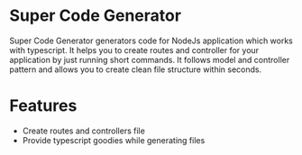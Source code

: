 # Super Code Generator

Super Code Generator generators code for NodeJs application which works with typescript.
It helps you to create routes and controller for your application by just running short commands.
It follows model and controller pattern and allows you to create clean file structure within seconds.

# Features

- Create routes and controllers file
- Provide typescript goodies while generating files
